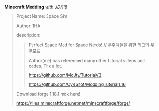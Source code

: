 **Minecraft Modding**
*with JDK18*

>Project Name: Space Sim
>
>Author: 1HA
>
>description:
>>Perfect Space Mod for Space Nerds! // 우주덕들을 위한 최고의 우주모드
>>
>>Author(me) has referenced many other tutorial videos and codes. Thx a lot.
>>
>>https://github.com/McJty/TutorialV3
>>
>>https://github.com/Cy4Shot/ModdingTutorial1.16
>
>Download forge 1.18.1 mdk here!
>
>https://files.minecraftforge.net/net/minecraftforge/forge/
